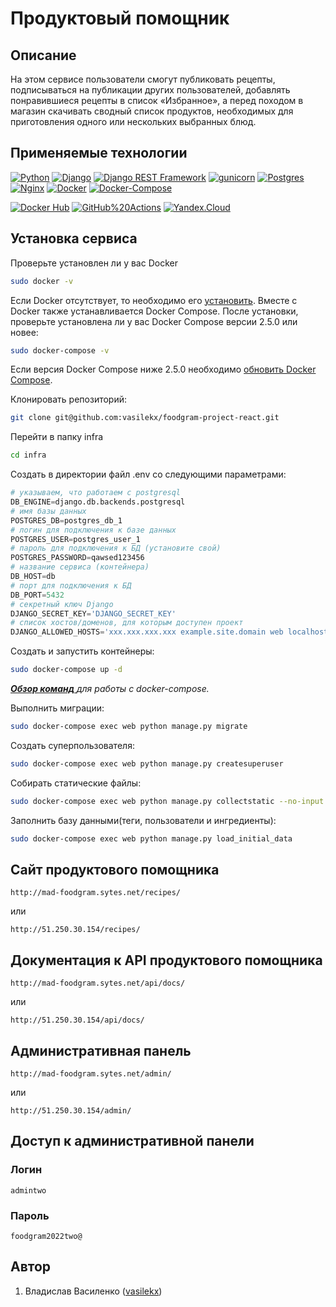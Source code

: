 # Продуктовый помощник

## Описание

На этом сервисе пользователи смогут публиковать рецепты, подписываться на публикации других пользователей, добавлять понравившиеся рецепты в список «Избранное», а перед походом в магазин скачивать сводный список продуктов, необходимых для приготовления одного или нескольких выбранных блюд.

## Применяемые технологии
[![Python](https://img.shields.io/badge/Python-3.7-blue?style=flat-square&logo=Python&logoColor=3776AB&labelColor=d0d0d0)](https://www.python.org/)
[![Django](https://img.shields.io/badge/Django-2.2.16-blue?style=flat-square&logo=Django&logoColor=092E20&labelColor=d0d0d0)](https://www.djangoproject.com/)
[![Django REST Framework](https://img.shields.io/badge/Django%20REST%20Framework-3.13.1-blue?style=flat-square&logo=Django&logoColor=a30000&labelColor=d0d0d0)](https://www.django-rest-framework.org/)
[![gunicorn](https://img.shields.io/badge/gunicorn-20.0.4-blue?style=flat-square&logo=gunicorn&logoColor=499848&labelColor=d0d0d0)](https://gunicorn.org/)
[![Postgres](https://img.shields.io/badge/Postgres-13.0-blue?style=flat-square&logo=PostgreSQL&logoColor=4169E1&labelColor=d0d0d0)](https://www.postgresql.org/)
[![Nginx](https://img.shields.io/badge/Nginx-1.21.3-blue?style=flat-square&logo=NGINX&logoColor=009639&labelColor=d0d0d0)](https://nginx.org/ru/)
[![Docker](https://img.shields.io/badge/Docker-20.10.16-blue?style=flat-square&logo=Docker&logoColor=2496ED&labelColor=d0d0d0)](https://www.docker.com/)
[![Docker-Compose](https://img.shields.io/badge/Docker%20Compose-2.5.0-blue?style=flat-square&logo=Docker&logoColor=2496ED&labelColor=d0d0d0)](https://www.docker.com/)

[![Docker Hub](https://img.shields.io/badge/Docker%20Hub-service-blue?style=flat-square&logo=Docker&logoColor=2496ED&labelColor=d0d0d0)](https://hub.docker.com/)
[![GitHub%20Actions](https://img.shields.io/badge/GitHub%20Actions-service-blue?style=flat-square&logo=GitHub%20actions&logoColor=2088FF&labelColor=d0d0d0)](https://github.com/features/actions/)
[![Yandex.Cloud](https://img.shields.io/badge/Yandex.Cloud-service-blue?style=flat-square&labelColor=d0d0d0)](https://cloud.yandex.ru/)

## Установка сервиса
Проверьте установлен ли у вас Docker 
```bash
sudo docker -v
```
Если Docker отсутствует, то необходимо его [установить](https://docs.docker.com/engine/install/). Вместе с Docker также устанавливается Docker Compose. После установки, проверьте установлена ли у вас Docker Compose версии 2.5.0 или новее:
```bash
sudo docker-compose -v
```
Если версия Docker Compose ниже 2.5.0 необходимо [обновить Docker Compose](https://docs.docker.com/compose/install/).


Клонировать репозиторий:
```bash
git clone git@github.com:vasilekx/foodgram-project-react.git
```
Перейти в папку infra 
```bash
cd infra
```
Cоздать в директории файл .env со следующими параметрами:
```python
# указываем, что работаем с postgresql
DB_ENGINE=django.db.backends.postgresql
# имя базы данных
POSTGRES_DB=postgres_db_1
# логин для подключения к базе данных
POSTGRES_USER=postgres_user_1
# пароль для подключения к БД (установите свой)
POSTGRES_PASSWORD=qawsed123456
# название сервиса (контейнера)
DB_HOST=db
# порт для подключения к БД
DB_PORT=5432
# секретный ключ Django
DJANGO_SECRET_KEY='DJANGO_SECRET_KEY'
# cписок хостов/доменов, для которым доступен проект
DJANGO_ALLOWED_HOSTS='xxx.xxx.xxx.xxx example.site.domain web localhost 127.0.0.1 [::1]'
```
Создать и запустить контейнеры: 
```bash
sudo docker-compose up -d
```
[***Обзор команд*** ](https://docs.docker.com/compose/reference/)*для работы с docker-compose.*

Выполнить миграции:
```bash
sudo docker-compose exec web python manage.py migrate
```
Создать суперпользователя:
```bash
sudo docker-compose exec web python manage.py createsuperuser
```
Собирать статические файлы:
```bash
sudo docker-compose exec web python manage.py collectstatic --no-input
```
Заполнить базу данными(теги, пользователи и ингредиенты):
```bash
sudo docker-compose exec web python manage.py load_initial_data
```

## Сайт продуктового помощника
```
http://mad-foodgram.sytes.net/recipes/
```
или
```
http://51.250.30.154/recipes/
```

## Документация к API продуктового помощника
```
http://mad-foodgram.sytes.net/api/docs/
```
или 
```
http://51.250.30.154/api/docs/
```

## Административная панель
```
http://mad-foodgram.sytes.net/admin/
```
или
```
http://51.250.30.154/admin/
```
## Доступ к административной панели
### Логин
```
admintwo
```
### Пароль
```
foodgram2022two@
```

## Автор
1. Владислав Василенко ([vasilekx](https://github.com/vasilekx))
